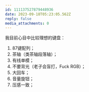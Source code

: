 ```yaml
---
id: 111137527879448936
date: 2023-09-18T05:23:05.562Z
reply: false
media_attachments: 0
---
```


我目前心目中比较理想的键盘：

  1. 87键配列；
  2. 茶轴（类茶轴段落轴）；
  3. 有线单模；
  4. 不要背光（老子会盲打，Fuck RGB）；
  5. 大回车；
  6. 音量旋钮；
  7. 压感一致；



